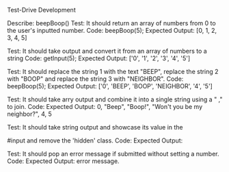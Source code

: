 Test-Drive Development

Describe: beepBoop()
Test: It should return an array of numbers from 0 to the user's inputted number.
Code: beepBoop(5);
Expected Output: [0, 1, 2, 3, 4, 5]

Test: It should take output and convert it from an array of numbers to a string
Code: getInput(5);
Expected Output: ['0', '1', '2', '3', '4', '5']

Test: It should replace the string 1 with the text "BEEP", replace the string 2 with "BOOP" and replace the string 3 with "NEIGHBOR".
Code: beepBoop(5);
Expected Output: ['0', 'BEEP', 'BOOP', 'NEIGHBOR', '4', '5']

Test: It should take arry output and combine it into a single string using a " ," to join.
Code: 
Expected Output: 0, "Beep", "Boop!", "Won't you be my neighbor?", 4, 5

Test: It should take string output and showcase its value in the <p> #input and remove the 'hidden' class.
Code: 
Expected Output: <div id="display-div" class="inside-form">

Test: It should pop an error message if submitted without setting a number.
Code: 
Expected Output: error message.